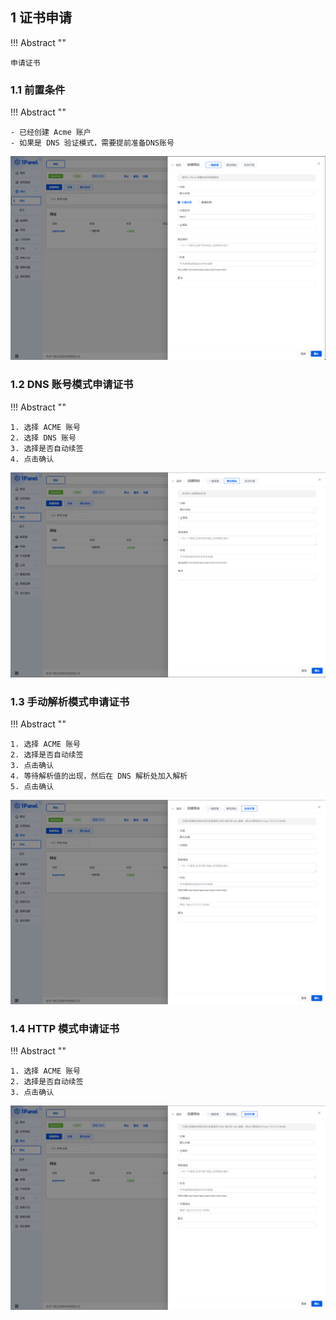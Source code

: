 ## 1 证书申请
!!! Abstract ""

    申请证书

### 1.1 前置条件

!!! Abstract ""

    - 已经创建 Acme 账户
    - 如果是 DNS 验证模式，需要提前准备DNS账号

![img.png](../../img/websites/auto_create.png)

### 1.2 DNS 账号模式申请证书

!!! Abstract ""

    1. 选择 ACME 账号
    2. 选择 DNS 账号
    3. 选择是否自动续签
    4. 点击确认

![img.png](../../img/websites/static_create.png)

### 1.3 手动解析模式申请证书

!!! Abstract ""

    1. 选择 ACME 账号
    2. 选择是否自动续签
    3. 点击确认
    4. 等待解析值的出现，然后在 DNS 解析处加入解析
    5. 点击确认

![img.png](../../img/websites/proxy_create.png)


### 1.4 HTTP 模式申请证书

!!! Abstract ""

    1. 选择 ACME 账号
    2. 选择是否自动续签
    3. 点击确认    

![img.png](../../img/websites/proxy_create.png)